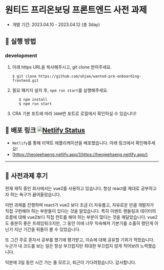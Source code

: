 # 원티드 프리온보딩 프론트엔드 사전 과제

- 개발 기간: 2023.04.10 - 2023.04.12 (총 3day)

## 📌 실행 방법
### development

1. 아래 https URL을 복사해주시고, git clone 받아주세요.
   ```shell 
   $ git clone https://github.com/uhjee/wanted-pre-onboarding-frontend.git
   ```

2. 필요 패키지 설치 후, `npm run start`를 실행해주세요.
   ```shell
      $ npm install
      $ npm run start
   ```
3. CRA 기본 포트에 따라 `3000`번 포트로 로컬에서 확인하실 수 있습니다!



## 📌 배포 링크 [![Netlify Status](https://api.netlify.com/api/v1/badges/e0a2aafb-0e8c-4bde-b816-dbb793555edb/deploy-status)](https://app.netlify.com/sites/heojeehaeng/deploys)
- `Netlify`를 통해 리액트 애플리케이션을 배포했습니다. 아래 링크에서 확인해주세요!
- [https://heojeehaeng.netlify.app/](https://heojeehaeng.netlify.app/)

---

## 📌 사전과제 후기
현재 재직 중인 회사에서는 vue2를 사용하고 있습니다. 항상 react를 제대로 공부하고자 하는 욕구가 끓어올랐습니다.

이번 과제를 진행하며 react가 vue2 보다 조금 더 자유롭고, 자유로운 만큼 개발자가 직접 구현해야 하는 부분들이 있다는 것을 알았습니다. 특히 이벤트 핸들링과 데이터의 흐름에 대해 vue2보다 직접 컨트롤 해야 하는 부분이 많다는 것을 깨달았습니다. vue2도 충분히 좋은 프레임워크지만, 그 동안 이에 너무 익숙해져 기본기를 소홀히 했던게 아닌가 지난 기간을 뒤돌아 볼 수 있었습니다.

또 그간 주로 혼자서 공부를 했기에 평가받고, 이슈에 대해 공유할 기회가 적었습니다. 누군가 내 코드를 보는 일은 항상 부끄럽지만 최대한 부끄럽지 않게 적어보려 노력했습니다.

덕분에 3일 동안 시간 가는 줄 모르고, 퇴근이 기다려졌습니다. 감사합니다.
